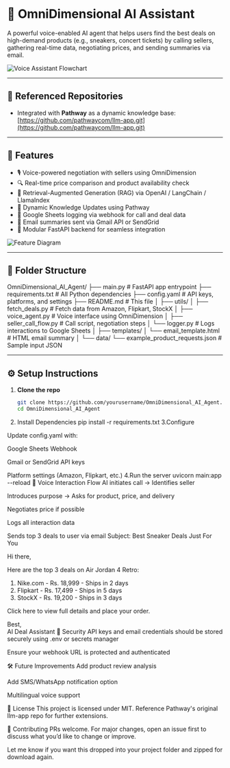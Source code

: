 # 🧠 OmniDimensional AI Assistant

A powerful voice-enabled AI agent that helps users find the best deals on high-demand products (e.g., sneakers, concert tickets) by calling sellers, gathering real-time data, negotiating prices, and sending summaries via email.

![Voice Assistant Flowchart](https://i.imgur.com/YOUR_FLOWCHART_IMAGE.png)

---

## 🔗 Referenced Repositories

- Integrated with **Pathway** as a dynamic knowledge base:  
  [https://github.com/pathwaycom/llm-app.git](https://github.com/pathwaycom/llm-app.git)

---

## 🚀 Features

- 🎙️ Voice-powered negotiation with sellers using OmniDimension  
- 🔍 Real-time price comparison and product availability check  
- 🧠 Retrieval-Augmented Generation (RAG) via OpenAI / LangChain / LlamaIndex  
- 🔄 Dynamic Knowledge Updates using Pathway  
- 🧾 Google Sheets logging via webhook for call and deal data  
- 📧 Email summaries sent via Gmail API or SendGrid  
- 🧩 Modular FastAPI backend for seamless integration  

![Feature Diagram](https://i.imgur.com/YOUR_FEATURE_IMAGE.png)

---

## 📁 Folder Structure





OmniDimensional_AI_Agent/
├── main.py # FastAPI app entrypoint
├── requirements.txt # All Python dependencies
├── config.yaml # API keys, platforms, and settings
├── README.md # This file
│
├── utils/
│ ├── fetch_deals.py # Fetch data from Amazon, Flipkart, StockX
│ ├── voice_agent.py # Voice interface using OmniDimension
│ ├── seller_call_flow.py # Call script, negotiation steps
│ └── logger.py # Logs interactions to Google Sheets
│
├── templates/
│ └── email_template.html # HTML email summary
│
└── data/
└── example_product_requests.json # Sample input JSON

---

## ⚙️ Setup Instructions

1. **Clone the repo**
   ```bash
   git clone https://github.com/yourusername/OmniDimensional_AI_Agent.git
   cd OmniDimensional_AI_Agent
2.  Install Dependencies
 pip install -r requirements.txt
3.Configure

Update config.yaml with:

Google Sheets Webhook

Gmail or SendGrid API keys

Platform settings (Amazon, Flipkart, etc.)
4.Run the server
uvicorn main:app --reload
🧠 Voice Interaction Flow
AI initiates call → Identifies seller

Introduces purpose → Asks for product, price, and delivery

Negotiates price if possible

Logs all interaction data

Sends top 3 deals to user via email
Subject: Best Sneaker Deals Just For You

Hi there,

Here are the top 3 deals on Air Jordan 4 Retro:

1. Nike.com - Rs. 18,999 - Ships in 2 days
2. Flipkart - Rs. 17,499 - Ships in 5 days
3. StockX - Rs. 19,200 - Ships in 3 days

Click here to view full details and place your order.

Best,  
AI Deal Assistant
🔐 Security
API keys and email credentials should be stored securely using .env or secrets manager

Ensure your webhook URL is protected and authenticated

🛠 Future Improvements
Add product review analysis

Add SMS/WhatsApp notification option

Multilingual voice support

📄 License
This project is licensed under MIT. Reference Pathway's original llm-app repo for further extensions.

🤝 Contributing
PRs welcome. For major changes, open an issue first to discuss what you’d like to change or improve.


Let me know if you want this dropped into your project folder and zipped for download again.

